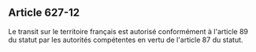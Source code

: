 Article 627-12
----
Le transit sur le territoire français est autorisé conformément à l'article 89
du statut par les autorités compétentes en vertu de l'article 87 du statut.
